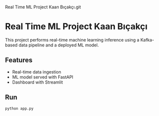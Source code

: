 Real Time ML Project Kaan Bıçakçı.git 

# Real Time ML Project Kaan Bıçakçı

This project performs real-time machine learning inference using a Kafka-based data pipeline and a deployed ML model.

## Features
- Real-time data ingestion 
- ML model served with FastAPI
- Dashboard with Streamlit

## Run
```bash
python app.py
